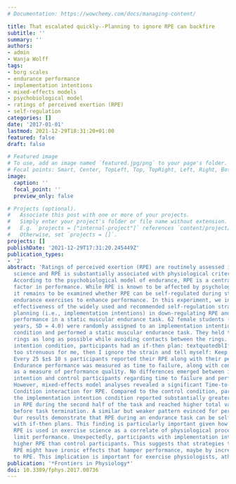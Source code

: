 ```yaml
---
# Documentation: https://wowchemy.com/docs/managing-content/

title: That escalated quickly--Planning to ignore RPE can backfire
subtitle: ''
summary: ''
authors:
- admin
- Wanja Wolff
tags:
- borg scales
- endurance performance
- implementation intentions
- mixed-effects models
- psychobiological model
- ratings of perceived exertion (RPE)
- self-regulation
categories: []
date: '2017-01-01'
lastmod: 2021-12-29T18:31:20+01:00
featured: false
draft: false

# Featured image
# To use, add an image named `featured.jpg/png` to your page's folder.
# Focal points: Smart, Center, TopLeft, Top, TopRight, Left, Right, BottomLeft, Bottom, BottomRight.
image:
  caption: ''
  focal_point: ''
  preview_only: false

# Projects (optional).
#   Associate this post with one or more of your projects.
#   Simply enter your project's folder or file name without extension.
#   E.g. `projects = ["internal-project"]` references `content/project/deep-learning/index.md`.
#   Otherwise, set `projects = []`.
projects: []
publishDate: '2021-12-29T17:31:20.245449Z'
publication_types:
- '2'
abstract: 'Ratings of perceived exertion (RPE) are routinely assessed in exercise
  science and RPE is substantially associated with physiological criterion measures.
  According to the psychobiological model of endurance, RPE is a central limiting
  factor in performance. While RPE is known to be affected by psychological manipulations,
  it remains to be examined whether RPE can be self-regulated during static muscular
  endurance exercises to enhance performance. In this experiment, we investigate the
  effectiveness of the widely used and recommended self-regulation strategy of if-then
  planning (i.e., implementation intentions) in down-regulating RPE and improving
  performance in a static muscular endurance task. 62 female students (age: M = 23.7
  years, SD = 4.0) were randomly assigned to an implementation intention or a control
  condition and performed a static muscular endurance task. They held two intertwined
  rings as long as possible while avoiding contacts between the rings. In the implementation
  intention condition, participants had an if-then plan: textquotedblIf the task becomes
  too strenuous for me, then I ignore the strain and tell myself: Keep going!textquotedbl
  Every 25 $±$ 10 s participants reported their RPE along with their perceived pain.
  Endurance performance was measured as time to failure, along with contact errors
  as a measure of performance quality. No differences emerged between implementation
  intention and control participants regarding time to failure and performance quality.
  However, mixed-effects model analyses revealed a significant Time-to-Failure $times$
  Condition interaction for RPE. Compared to the control condition, participants in
  the implementation intention condition reported substantially greater increases
  in RPE during the second half of the task and reached higher total values of RPE
  before task termination. A similar but weaker pattern evinced for perceived pain.
  Our results demonstrate that RPE during an endurance task can be self-regulated
  with if-then plans. This finding is particularly important given how frequently
  RPE is used in exercise science as a correlate of physiological processes that ultimately
  limit performance. Unexpectedly, participants with implementation intentions reported
  higher RPE than control participants. This suggests that strategies to self-regulate
  RPE might have ironic effects that hamper performance, maybe by increasing attention
  to RPE. This implication is important for exercise physiologists, athletes and coaches.'
publication: '*Frontiers in Physiology*'
doi: 10.3389/fphys.2017.00736
---
```

